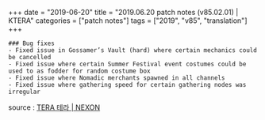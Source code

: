 +++
date = "2019-06-20"
title = "2019.06.20 patch notes (v85.02.01) | KTERA"
categories = ["patch notes"]
tags = ["2019", "v85", "translation"]
+++

```
### Bug fixes
- Fixed issue in Gossamer’s Vault (hard) where certain mechanics could be cancelled
- Fixed issue where certain Summer Festival event costumes could be used to as fodder for random costume box
- Fixed issue where Nomadic merchants spawned in all channels
- Fixed issue where gathering speed for certain gathering nodes was irregular
```

source : [TERA 테라 | NEXON](http://tera.nexon.com/news/update/view.aspx?n4articlesn=397)
